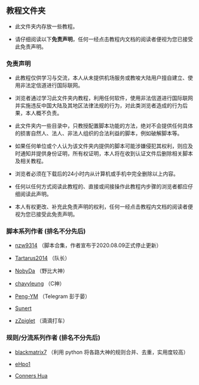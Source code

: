 ## 教程文件夹

- 此文件夹内存放一些教程。

- 请仔细阅读以下**免责声明**，任何一经点击教程内文档的阅读者便视为您已接受此免责声明。

### 免责声明

- 此教程仅供学习与交流，本人从未提供机场服务或教唆大陆用户擅自建立、使用非法定信道进行国际联网。

- 浏览者通过学习此文件夹内教程，利用任何软件，使用非法信道进行国际联网并实施违反中国大陆及其地区法律法规的行为，对此类浏览者造成的行为后果，本人概不负责。

- 此文件夹内一些目录中，只教授配置脚本功能的方法，绝对不会提供任何具体的损害自然人、法人、非法人组织的合法利益的脚本，例如破解脚本等。

- 如果任何单位或个人认为该文件夹内提供的脚本可能涉嫌侵犯其权利，则应及时通知并提供身份证明，所有权证明，本人将在收到认证文件后删除相关脚本及相关教程。

- 浏览者必须在下载后的24小时内从计算机或手机中完全删除以上内容。

- 任何以任何方式阅读此教程的、直接或间接操作此教程内步骤的浏览者都应仔细阅读此声明。

- 本人有权更改、补充此免责声明的权利，任何一经点击教程内文档的阅读者便视为您已接受此免责声明。

### 脚本系列作者 (排名不分先后)

- [nzw9314](https://github.com/nzw9314/QuantumultX/tree/master) （脚本合集，作者宣布于2020.08.09正式停止更新）

- [Tartarus2014](https://github.com/Tartarus2014)  （队长）

- [NobyDa](https://github.com/NobyDa/Script/tree/master) （野比大神）

- [chavyleung](https://github.com/chavyleung/scripts)  （C神）

- [Peng-YM](https://github.com/Peng-YM/QuanX)  （Telegram 彭于晏）

- [Sunert](https://github.com/Sunert/Scripts/) 

- [zZpiglet](https://github.com/zZPiglet/Task)  （滴滴打车）

### 规则/分流系列作者 (排名不分先后)

- [blackmatrix7](https://github.com/blackmatrix7/ios_rule_script/tree/master/rule)  （利用 python 将各路大神的规则合并、去重，实用度较高）

- [eHpo1](https://github.com/eHpo1/Rules)

- [Conners Hua](https://github.com/ConnersHua/Profiles/tree/master)


